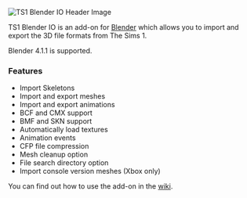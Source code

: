 ![TS1 Blender IO Header Image](https://github.com/mixsims/ts1-blender-io/assets/167040362/5949ba35-d256-4bb1-88e0-44ba96dac84e)

TS1 Blender IO is an add-on for [Blender](https://www.blender.org/) which allows you to import and export the 3D file formats from The Sims 1.

Blender 4.1.1 is supported.

### Features
- Import Skeletons
- Import and export meshes
- Import and export animations
- BCF and CMX support
- BMF and SKN support
- Automatically load textures
- Animation events
- CFP file compression
- Mesh cleanup option
- File search directory option
- Import console version meshes (Xbox only)

You can find out how to use the add-on in the [wiki](https://github.com/mixsims/ts1-blender-io/wiki).
